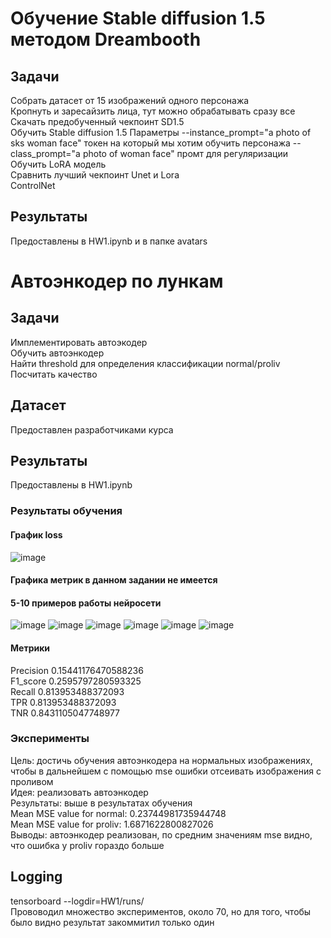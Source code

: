 # Обучение Stable diffusion 1.5 методом Dreambooth
## Задачи  
Собрать датасет от 15 изображений одного персонажа  
Кропнуть и заресайзить лица, тут можно обрабатывать сразу все  
Скачать предобученный чекпоинт SD1.5  
Обучить Stable diffusion 1.5
Параметры
--instance_prompt="a photo of sks woman face" токен на который мы хотим обучить персонажа
--class_prompt="a photo of woman face" промт для регуляризации
Обучить LoRA модель  
Сравнить лучший чекпоинт Unet и Lora  
ControlNet  
## Результаты
Предоставлены в HW1.ipynb и в папке avatars  
# Автоэнкодер по лункам
## Задачи
Имплементировать автоэкодер  
Обучить автоэнкодер  
Найти threshold для определения классификации normal/proliv  
Посчитать качество  
## Датасет
Предоставлен разработчиками курса  
## Результаты
Предоставлены в HW1.ipynb  
### Результаты обучения
#### График loss
![image](https://github.com/BekusovMikhail/deep_generative_models/assets/63633043/8f97f312-4617-4f4e-be83-b2909fdb707c)
#### Графика метрик в данном задании не имеется
#### 5-10 примеров работы нейросети
![image](https://github.com/BekusovMikhail/deep_generative_models/assets/63633043/969c83c7-6f97-4b86-a611-f5d7d60301db)
![image](https://github.com/BekusovMikhail/deep_generative_models/assets/63633043/75a16848-1c74-44bc-969c-82e2a3e8ee4f)
![image](https://github.com/BekusovMikhail/deep_generative_models/assets/63633043/d9f8ca95-9c45-445e-84fd-4d53214750a7)
![image](https://github.com/BekusovMikhail/deep_generative_models/assets/63633043/34d07c14-1fbc-4e74-8cb8-88382c51039f)
![image](https://github.com/BekusovMikhail/deep_generative_models/assets/63633043/aff15718-fe6d-4d9e-b9d3-2304cae4ac99)
![image](https://github.com/BekusovMikhail/deep_generative_models/assets/63633043/16029077-9e4e-4e01-91b7-b0354fb0880f)
#### Метрики
Precision 0.15441176470588236  
F1_score 0.2595797280593325  
Recall 0.813953488372093  
TPR 0.813953488372093  
TNR 0.8431105047748977  
### Эксперименты
Цель: достичь обучения автоэнкодера на нормальных изображениях, чтобы в дальнейшем с помощью mse ошибки отсеивать изображения с проливом  
Идея: реализовать автоэнкодер  
Результаты: выше в результатах обучения  
Mean MSE value for normal: 0.23744981735944748  
Mean MSE value for proliv: 1.6871622800827026  
Выводы: автоэнкодер реализован, по средним значениям mse видно, что ошибка у proliv гораздо больше  
## Logging
tensorboard --logdir=HW1/runs/  
Прововодил множество экспериментов, около 70, но для того, чтобы было видно результат закоммитил только один
